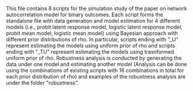 This file contains 8 scripts for the simulation study of the paper on network autocorrelation model for binary outcomes. 
Each script forms the standalone file with data generation and model estimation for 4 different models (i.e., probit latent response model, logistic latent response model, probit mean model, logistic mean model) using Bayesian approach with different prior distributions of rho.
In particular, scripts ending with "_U" represent estimating the models using uniform prior of rho and scripts ending with "_TU" represent estimating the models using trasnformed uniform prior of rho. 
Robustness analysis is conducted by generating the data under one model and estimating another model (Analysis can be done using the combinations of existing scripts with 16 combinations in total for each prior distribution of rho) and examples of the robustness analysis are under the folder "robustness". 
